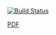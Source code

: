 [![Build Status](https://travis-ci.org/keller-mark/cmsc499a-visualization-paper.svg?branch=master)](https://travis-ci.org/keller-mark/cmsc499a-visualization-paper)

[PDF](https://github.com/keller-mark/cmsc499a-visualization-paper/blob/gh-pages/main.pdf)
